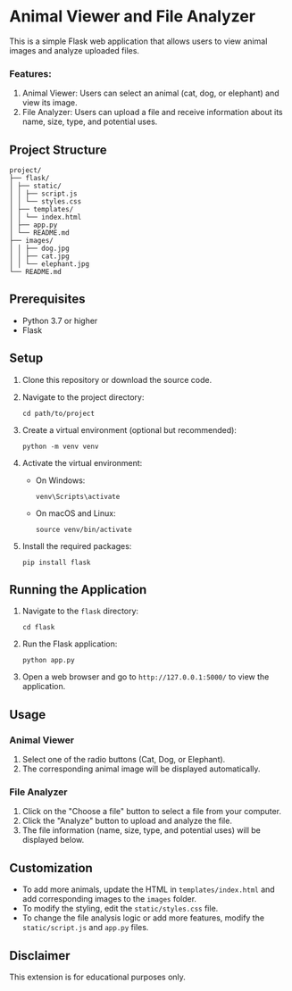 # Animal Viewer and File Analyzer

This is a simple Flask web application that allows users to view animal images and analyze uploaded files. 

### Features:
1. Animal Viewer: Users can select an animal (cat, dog, or elephant) and view its image.
2. File Analyzer: Users can upload a file and receive information about its name, size, type, and potential uses.

## Project Structure

```
project/
├── flask/
│ ├── static/
│ │ ├── script.js
│ │ └── styles.css
│ ├── templates/
│ │ └── index.html
│ ├── app.py
│ └── README.md 
├── images/
│ │ ├── dog.jpg
│ │ ├── cat.jpg
│ │ └── elephant.jpg
└── README.md
```

## Prerequisites

- Python 3.7 or higher
- Flask

## Setup

1. Clone this repository or download the source code.

2. Navigate to the project directory:
   ```
   cd path/to/project
   ```

3. Create a virtual environment (optional but recommended):
   ```
   python -m venv venv
   ```

4. Activate the virtual environment:
   - On Windows:
     ```
     venv\Scripts\activate
     ```
   - On macOS and Linux:
     ```
     source venv/bin/activate
     ```

5. Install the required packages:
   ```
   pip install flask
   ```

## Running the Application

1. Navigate to the `flask` directory:
   ```
   cd flask
   ```

2. Run the Flask application:
   ```
   python app.py
   ```

3. Open a web browser and go to `http://127.0.0.1:5000/` to view the application.

## Usage

### Animal Viewer

1. Select one of the radio buttons (Cat, Dog, or Elephant).
2. The corresponding animal image will be displayed automatically.

### File Analyzer

1. Click on the "Choose a file" button to select a file from your computer.
2. Click the "Analyze" button to upload and analyze the file.
3. The file information (name, size, type, and potential uses) will be displayed below.

## Customization

- To add more animals, update the HTML in `templates/index.html` and add corresponding images to the `images` folder.
- To modify the styling, edit the `static/styles.css` file.
- To change the file analysis logic or add more features, modify the `static/script.js` and `app.py` files.

## Disclaimer

This extension is for educational purposes only. 